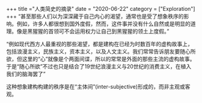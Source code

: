 +++
title ="人类简史的摘录"
date = "2020-06-22"
category = ["Exploration"]
+++
“甚至那些人们以为深深藏于自己内心的渴望，通常也是受了想象秩序的影响。例如，许多人都很想到国外度假，然而，这件事并没有什么自然或是明显的道理。像是黑猩猩的首领可不会运用权力让自己到黑猩猩的领土上度假。”

“例如现代西方人最重视的那些渴望，都是建构在已经为时数百年的虚构故事上，包括浪漫主义，民族主义，资本主义，以及人文主义。我们常常告诉朋友要随心所欲，但这里的“心”就像是个两面间谍，所以的常常是外面的那些主流的虚构故事。于是“随心所欲”不过也只是结合了19世纪浪漫主义与20世纪的消费主义，在植入我们的脑海罢了”

这种想象建构构建的秩序是在“主体间”(inter-subjective)形成的，而非主观或客观。







